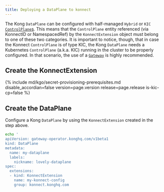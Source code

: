 ```yaml
---
title: Deploying a DataPlane to konnect
---
```


The Kong `DataPlane` can be configured with half-managed `Hybrid` or `KIC` [`ControlPlane`s](/konnect/gateway-manager/#control-planes). This means that the `ControlPlane` entity referenced (via KonnectID or NamespacedRef) by the `KonnectExtension` object must belong to one of these two categories. It is important to notice, though, that in case the Konnect `ControlPlane` is of type KIC, the Kong `DataPlane` needs a Kubernetes `ControlPlane` (a.k.a. KIC) running in the cluster to be properly configured. In that scenario, the use of a [`Gateway`](/gateway-operator/{{page.release}}/guides/konnect-dataplanes/gateway) is highly recommended.

## Create the KonnectExtension

{% include md/kgo/secret-provisioning-prerequisites.md disable_accordian=false version=page.version release=page.release is-kic-cp=false %}

## Create the DataPlane

Configure a Kong `DataPlane` by using the `KonnectExtension` created in the step above.

```sh
echo '
apiVersion: gateway-operator.konghq.com/v1beta1
kind: DataPlane
metadata:
  name: my-dataplane
  labels:
    nickname: lovely-dataplane
spec:
  extensions:
  - kind: KonnectExtension
    name: my-konnect-config
    group: konnect.konghq.com
```
